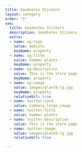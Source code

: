 ```yaml
---
title: Goodnotes Stickers
layout: category
order: "1"
seo:
  title: Goodnotes Stickers
  description: Goodnotes Stickers
  extra:
  - name: og:type
    value: website
    keyName: property
  - name: og:title
    value: Summer plants
    keyName: property
  - name: og:description
    value: This is the store page
    keyName: property
  - name: og:image
    value: images/plant8-lg.jpg
    keyName: property
    relativeUrl: true
  - name: twitter:card
    value: summary_large_image
  - name: twitter:title
    value: Summer plants
  - name: twitter:description
    value: This is the store page
  - name: twitter:image
    value: images/plant8-lg.jpg
    relativeUrl: true

---
```

